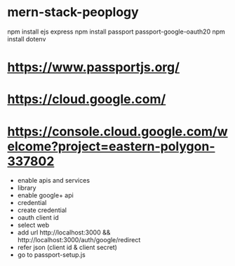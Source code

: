 # mern-stack-peoplogy

npm install ejs express
npm install passport passport-google-oauth20
npm install dotenv

# https://www.passportjs.org/

# https://cloud.google.com/

# https://console.cloud.google.com/welcome?project=eastern-polygon-337802

- enable apis and services
- library
- enable google+ api
- credential
- create credential
- oauth client id
- select web
- add url http://localhost:3000 && http://localhost:3000/auth/google/redirect
- refer json (client id & client secret)
- go to passport-setup.js
